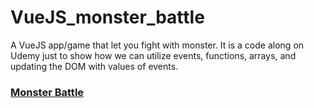 # VueJS_monster_battle
A VueJS app/game that let you fight with monster. It is a code along on Udemy just to show how we can utilize events, functions, arrays, and updating the DOM with values of events.

### [Monster Battle](mosterbattle.netlify.com)
